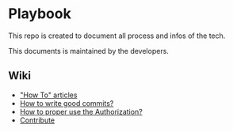 # Playbook

This repo is created to document all process and infos of the tech.

This documents is maintained by the developers.

## Wiki
- ["How To" articles](https://github.com/pontte/playbook/blob/master/Wiki/README.md)
- [How to write good commits?](https://github.com/pontte/playbook/blob/master/Wiki/articles/how_to_write_good_commits.md)
- [How to proper use the Authorization?](https://github.com/pontte/playbook/tree/master/Architecture/Torre/Authorization)
- [Contribute](https://github.com/pontte/playbook/blob/master/Wiki/articles/how_to_contribute.md)

